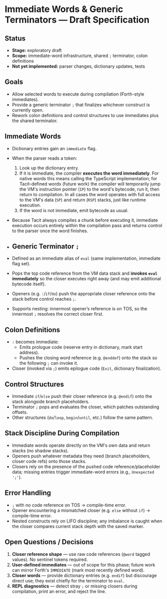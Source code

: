 # Immediate Words & Generic Terminators — Draft Specification

## Status
- **Stage:** exploratory draft
- **Scope:** immediate-word infrastructure, shared `;` terminator, colon definitions
- **Not yet implemented:** parser changes, dictionary updates, tests

## Goals
- Allow selected words to execute during compilation (Forth-style immediates).
- Provide a generic terminator `;` that finalizes whichever construct is currently open.
- Rework colon definitions and control structures to use immediates plus the shared terminator.

## Immediate Words
- Dictionary entries gain an `immediate` flag.
- When the parser reads a token:
  1. Look up the dictionary entry.
  2. If it is immediate, the compiler **executes the word immediately**. For native words this means calling the TypeScript implementation; for Tacit-defined words (future work) the compiler will temporarily jump the VM's instruction pointer (`IP`) to the word's bytecode, run it, then return to compilation. In all cases the word operates with full access to the VM's data (`SP`) and return (`RSP`) stacks, just like runtime execution.
  3. If the word is not immediate, emit bytecode as usual.
- Because Tacit always compiles a chunk before executing it, immediate execution occurs entirely within the compilation pass and returns control to the parser once the word finishes.

- ## Generic Terminator `;`
- Defined as an immediate alias of `eval` (same implementation, immediate flag set).
- Pops the top code reference from the VM data stack and **invokes `eval` immediately** so the closer executes right away (and may emit additional bytecode itself).
- Openers (e.g. `:`/`if`/`do`) push the appropriate closer reference onto the stack before control reaches `;`.
- Supports nesting: innermost opener’s reference is on TOS, so the innermost `;` resolves the correct closer first.

## Colon Definitions
- `:` becomes immediate:
  - Emits prologue code (reserve entry in dictionary, mark start address).
  - Pushes the closing word reference (e.g. `@enddef`) onto the stack so the following `;` can invoke it.
- Closer (invoked via `;`) emits epilogue code (`Exit`, dictionary finalization).

## Control Structures
- Immediate `if`/`else` push their closer reference (e.g. `@endif`) onto the stack alongside branch placeholders.
- Terminator `;` pops and evaluates the closer, which patches outstanding offsets.
- Other structures (`do`/`loop`, `begin`/`until`, etc.) follow the same pattern.

## Stack Discipline During Compilation
- Immediate words operate directly on the VM's own data and return stacks (no shadow stacks).
- Openers push whatever metadata they need (branch placeholders, closer code refs) onto those stacks.
- Closers rely on the presence of the pushed code reference/placeholder data; missing entries trigger immediate-word errors (e.g., `Unexpected ';'`).

## Error Handling
- `;` with no code reference on TOS → compile-time error.
- Opener encountering a mismatched closer (e.g. `else` without `if`) → compile-time error.
- Nested constructs rely on LIFO discipline; any imbalance is caught when the closer compares current stack depth with the saved marker.

## Open Questions / Decisions
1. **Closer reference shape** — use raw code references (`@word` tagged values). No sentinel tokens required.
2. **User-defined immediates** — out of scope for this phase; future work can mirror Forth's `IMMEDIATE` (mark most recently defined word).
3. **Closer words** — provide dictionary entries (e.g. `endif`) but discourage direct use; they exist chiefly for the terminator to `eval`.
4. **REPL diagnostics** — detect stray `;` or missing closers during compilation, print an error, and reject the line.
